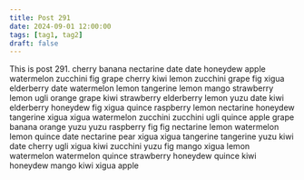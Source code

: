 ```yaml
---
title: Post 291
date: 2024-09-01 12:00:00
tags: [tag1, tag2]
draft: false
---
```

This is post 291.
cherry
banana
nectarine
date
date
honeydew
apple
watermelon
zucchini
fig
grape
cherry
kiwi
lemon
zucchini
grape
fig
xigua
elderberry
date
watermelon
lemon
tangerine
lemon
mango
strawberry
lemon
ugli
orange
grape
kiwi
strawberry
elderberry
lemon
yuzu
date
kiwi
elderberry
honeydew
fig
xigua
quince
raspberry
lemon
nectarine
honeydew
tangerine
xigua
xigua
watermelon
zucchini
zucchini
ugli
quince
apple
grape
banana
orange
yuzu
yuzu
raspberry
fig
fig
nectarine
lemon
watermelon
lemon
quince
date
nectarine
pear
xigua
xigua
tangerine
tangerine
yuzu
kiwi
date
cherry
ugli
xigua
kiwi
zucchini
yuzu
fig
mango
xigua
lemon
watermelon
watermelon
quince
strawberry
honeydew
quince
kiwi
honeydew
mango
kiwi
xigua
apple
